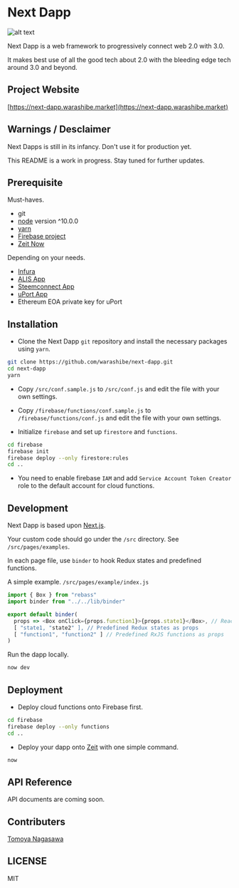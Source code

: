# Next Dapp
![alt text](https://next-dapp.warashibe.market/static/cover.png "Next Dapp")

Next Dapp is a web framework to progressively connect web 2.0 with 3.0.

It makes best use of all the good tech about 2.0 with the bleeding edge tech around 3.0 and beyond.

## Project Website
[https://next-dapp.warashibe.market](https://next-dapp.warashibe.market)

## Warnings / Desclaimer
Next Dapps is still in its infancy. Don't use it for production yet.

This README is a work in progress. Stay tuned for further updates.

## Prerequisite

Must-haves.
- git
- [node](https://nodejs.org) version ^10.0.0
- [yarn](https://yarnpkg.com)
- [Firebase project](https://firebase.google.com)
- [Zeit Now](https://zeit.co)

Depending on your needs.
- [Infura](https://beta.steemconnect.com)
- [ALIS App](https://alis.to/me/settings/applications)
- [Steemconnect App](https://beta.steemconnect.com)
- [uPort App](https://beta.steemconnect.com)
- Ethereum EOA private key for uPort

## Installation
- Clone the Next Dapp `git` repository and install the necessary packages using `yarn`.

```bash
git clone https://github.com/warashibe/next-dapp.git
cd next-dapp
yarn
```
- Copy `/src/conf.sample.js` to `/src/conf.js` and edit the file with your own settings.
- Copy `/firebase/functions/conf.sample.js` to `/firebase/functions/conf.js` and edit the file with your own settings.

- Initialize `firebase` and set up `firestore` and `functions`.
```bash
cd firebase
firebase init
firebase deploy --only firestore:rules
cd ..
```
- You need to enable firebase `IAM` and add `Service Account Token Creator` role to the default account for cloud functions.

## Development
Next Dapp is based upon [Next.js](https://nextjs.org/).

Your custom code should go under the `/src` directory. See `/src/pages/examples`.

In each page file, use `binder` to hook Redux states and predefined functions.

A simple example. `/src/pages/example/index.js`
```javascript
import { Box } from "rebass"
import binder from "../../lib/binder"

export default binder(
  props => <Box onClick={props.function1}>{props.state1}</Box>, // React JSX with Rebass
  [ "state1, "state2" ], // Predefined Redux states as props
  [ "function1", "function2" ] // Predefined RxJS functions as props
)

```

Run the dapp locally.
```bash
now dev
```

## Deployment

- Deploy cloud functions onto Firebase first.

```bash
cd firebase
firebase deploy --only functions
cd ..
```

- Deploy your dapp onto [Zeit](https://zeit.co) with one simple command.

```bash
now
```

## API Reference
API documents are coming soon.

## Contributers
[Tomoya Nagasawa](https://github.com/ocrybit)

## LICENSE
MIT
